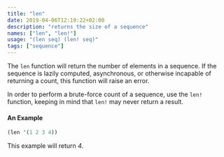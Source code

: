 ```yaml
---
title: "len"
date: 2019-04-06T12:19:22+02:00
description: "returns the size of a sequence"
names: ["len", "len!"]
usage: "(len seq) (len! seq)"
tags: ["sequence"]
---
```

The `len` function will return the number of elements in a sequence. If the sequence is lazily computed, asynchronous, or otherwise incapable of returning a count, this function will raise an error.

In order to perform a brute-force count of a sequence, use the `len!` function, keeping in mind that `len!` may never return a result.

#### An Example

```clojure
(len '(1 2 3 4))
```

This example will return _4_.
